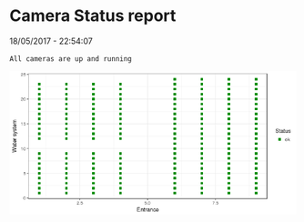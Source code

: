 Camera Status report
================
18/05/2017 - 22:54:07

    All cameras are up and running

![](camreport_files/figure-markdown_github/unnamed-chunk-2-1.png)

